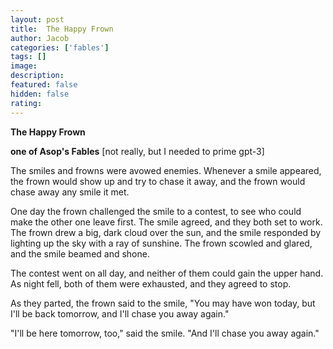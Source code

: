 ```yaml
---
layout: post
title:  The Happy Frown
author: Jacob
categories: ['fables']
tags: []
image:
description: 
featured: false
hidden: false
rating: 
---
```


**The Happy Frown**

**one of Asop's Fables** [not really, but I needed to prime gpt-3]

The smiles and frowns were avowed enemies. Whenever a smile appeared, the frown would show up and try to chase it away, and the frown would chase away any smile it met.

One day the frown challenged the smile to a contest, to see who could make the other one leave first. The smile agreed, and they both set to work. The frown drew a big, dark cloud over the sun, and the smile responded by lighting up the sky with a ray of sunshine. The frown scowled and glared, and the smile beamed and shone.

The contest went on all day, and neither of them could gain the upper hand. As night fell, both of them were exhausted, and they agreed to stop.

As they parted, the frown said to the smile, "You may have won today, but I'll be back tomorrow, and I'll chase you away again."

"I'll be here tomorrow, too," said the smile. "And I'll chase you away again."
